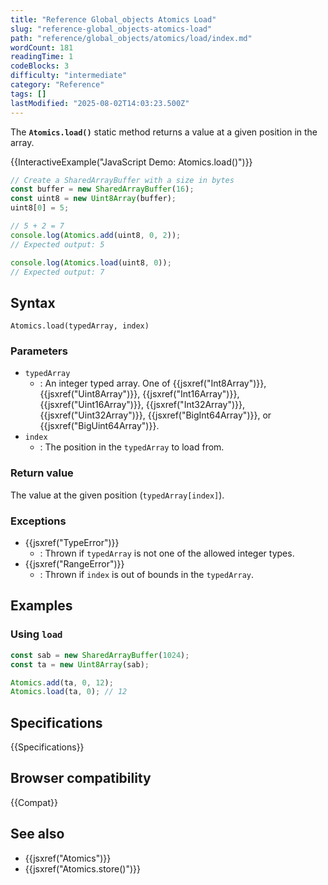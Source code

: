 ```yaml
---
title: "Reference Global_objects Atomics Load"
slug: "reference-global_objects-atomics-load"
path: "reference/global_objects/atomics/load/index.md"
wordCount: 181
readingTime: 1
codeBlocks: 3
difficulty: "intermediate"
category: "Reference"
tags: []
lastModified: "2025-08-02T14:03:23.500Z"
---
```



The **`Atomics.load()`** static
method returns a value at a given position in the array.

{{InteractiveExample("JavaScript Demo: Atomics.load()")}}

```js interactive-example
// Create a SharedArrayBuffer with a size in bytes
const buffer = new SharedArrayBuffer(16);
const uint8 = new Uint8Array(buffer);
uint8[0] = 5;

// 5 + 2 = 7
console.log(Atomics.add(uint8, 0, 2));
// Expected output: 5

console.log(Atomics.load(uint8, 0));
// Expected output: 7
```

## Syntax

```js-nolint
Atomics.load(typedArray, index)
```

### Parameters

- `typedArray`
  - : An integer typed array. One of {{jsxref("Int8Array")}}, {{jsxref("Uint8Array")}},
    {{jsxref("Int16Array")}}, {{jsxref("Uint16Array")}}, {{jsxref("Int32Array")}},
    {{jsxref("Uint32Array")}}, {{jsxref("BigInt64Array")}}, or
    {{jsxref("BigUint64Array")}}.
- `index`
  - : The position in the `typedArray` to load from.

### Return value

The value at the given position (`typedArray[index]`).

### Exceptions

- {{jsxref("TypeError")}}
  - : Thrown if `typedArray` is not one of the allowed integer types.
- {{jsxref("RangeError")}}
  - : Thrown if `index` is out of bounds in the `typedArray`.

## Examples

### Using `load`

```js
const sab = new SharedArrayBuffer(1024);
const ta = new Uint8Array(sab);

Atomics.add(ta, 0, 12);
Atomics.load(ta, 0); // 12
```

## Specifications

{{Specifications}}

## Browser compatibility

{{Compat}}

## See also

- {{jsxref("Atomics")}}
- {{jsxref("Atomics.store()")}}
